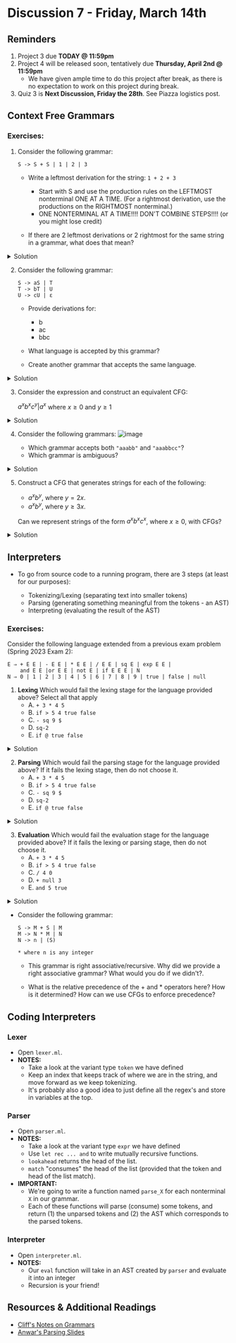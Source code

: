 # Discussion 7 - Friday, March 14th

## Reminders

1. Project 3 due **TODAY @ 11:59pm**
2. Project 4 will be released soon, tentatively due **Thursday, April 2nd @ 11:59pm**
    - We have given ample time to do this project after break, as there is no expectation to work on this project during break.
3. Quiz 3 is **Next Discussion, Friday the 28th**. See Piazza logistics post.

## Context Free Grammars

### Exercises:

1. Consider the following grammar:

   ```
   S -> S + S | 1 | 2 | 3
   ```

   - Write a leftmost derivation for the string: `1 + 2 + 3`

     - Start with S and use the production rules on the LEFTMOST nonterminal ONE AT A TIME. (For a rightmost derivation, use the productions on the RIGHTMOST nonterminal.)
     - ONE NONTERMINAL AT A TIME!!!! DON'T COMBINE STEPS!!!! (or you might lose credit)

   - If there are 2 leftmost derivations or 2 rightmost for the same string in a grammar, what does that mean?

<details>
  <summary>Solution</summary>

Leftmost Derivation: 
S -> S + S -> S + S + S -> 1 + S + S -> 1 + 2 + S -> 1 + 2 + 3
OR 
S -> S + S -> 1 + S -> 1 + S + S -> 1 + 2 + S -> 1 + 2 + 3

There are two leftmost derivations for this string, which means the grammar is **ambiguous**.

</details>

2. Consider the following grammar:

   ```
   S -> aS | T
   T -> bT | U
   U -> cU | ε
   ```

   - Provide derivations for:

     - b
     - ac
     - bbc

   - What language is accepted by this grammar?

   - Create another grammar that accepts the same language.

<details>
  <summary>Solution</summary>
 
S -> T -> bT -> bU -> b

S -> aS -> aT -> aU -> acU -> ac
    
S -> T -> bT -> bbT -> bbU -> bbcU -> bbc

This is the language of all strings equivalent to the regex `a*b*c*`.

Another grammar that accepts this language is:
```
S -> Sc | T
T -> Tb | U
U -> Ua | ε
```
    
</details>

3. Consider the expression and construct an equivalent CFG:


   $a^xb^xc^y|a^x$ where $x \ge 0$ and $y \ge 1$

<details>
  <summary>Solution</summary>

```
S -> A | B           Union of two languages
A -> CD              Concatenation of two languages
C -> aCb | ε         Related number of 0 or more  a's and b's
D -> cD | c          1 or more c's
B -> aB | ε          0 or more a's
```

</details>
    
4. Consider the following grammars:
   ![image](https://hackmd.io/_uploads/SkK01s2ikl.png)

   - Which grammar accepts both `"aaabb"` and `"aaabbcc"`?
   - Which grammar is ambiguous?

<details>
  <summary>Solution</summary>

Grammar 3 accepts both `"aaabb"` and `"aaabbcc"`.
    
Grammar 2 is ambiguous. For example, the string `"aac"` can be made in two ways.

</details>

5. Construct a CFG that generates strings for each of the following:
   - $a^xb^y$, where $y = 2x$.
   - $a^xb^y$, where $y \ge 3x$.

    Can we represent strings of the form $a^xb^xc^x$, where $x \ge 0$, with CFGs?
    
<details>
  <summary>Solution</summary>

1. 
```
    S -> aSbb | ε
```

2.
```
    S -> aSbbbB | B
    B -> bB | ε
```

We cannot accept strings of the form $a^xb^xc^x$, as there is no way for a CFG to have "memory" of multiple parts of the string, keeping the number of a's and c's equal.
    
</details>



## Interpreters
- To go from source code to a running program, there are 3 steps (at least for our purposes):

  - Tokenizing/Lexing (separating text into smaller tokens)
  - Parsing (generating something meaningful from the tokens - an AST)
  - Interpreting (evaluating the result of the AST)


### Exercises:
Consider the following language extended from a previous exam problem (Spring 2023 Exam 2):

```
E ⇒ + E E | - E E | * E E | / E E | sq E | exp E E |
    and E E |or E E | not E | if E E E | N
N ⇒ 0 | 1 | 2 | 3 | 4 | 5 | 6 | 7 | 8 | 9 | true | false | null
``` 
1. **Lexing**
    Which would fail the lexing stage for the language provided above? Select all that apply
    - A. `+ 3 * 4 5`
    - B. `if > 5 4 true false`
    - C. `- sq 9 $`
    - D. `sq-2`
    - E. `if @ true false`

<details>
  <summary>Solution</summary>

- B: `>` is not in our grammar
- C: `$` is not in our grammar
- E: `@` is not in our grammar

</details>

2. **Parsing**
    Which would fail the parsing stage for the language provided above? If it fails the lexing stage, then do not choose it.
    - A. `+ 3 * 4 5`
    - B. `if > 5 4 true false`
    - C. `- sq 9 $`
    - D. `sq-2`
    - E. `if @ true false`

<details>
  <summary>Solution</summary>

- D: `sq-2` is not properly structured. The grammar requires a space between sq and its argument.
- B, C, and E already failed at the lexing stage.

</details>

3. **Evaluation**
    Which would fail the evaluation stage for the language provided above? If it fails the lexing or parsing stage, then do not choose it.
    - A. `+ 3 * 4 5`
    - B. `if > 5 4 true false`
    - C. `/ 4 0`
    - D. `+ null 3`
    - E. `and 5 true`

<details>
  <summary>Solution</summary>

- C: Division by zero is a runtime error
- D: Type error: "+" requires both operands to be a number
- E: Type error: "and" requires both operands to be boolean, but 5 is a number

</details>

- Consider the following grammar:

  ```
  S -> M + S | M
  M -> N * M | N
  N -> n | (S)

  * where n is any integer
  ```

  - This grammar is right associative/recursive. Why did we provide a right associative grammar? What would you do if we didn't?.

  - What is the relative precedence of the + and \* operators here? How is it determined? How can we use CFGs to enforce precedence?

## Coding Interpreters

### Lexer

- Open `lexer.ml`.
- **NOTES:**
  - Take a look at the variant type `token` we have defined
  - Keep an index that keeps track of where we are in the string, and move forward as we keep tokenizing.
  - It's probably also a good idea to just define all the regex's and store in variables at the top.

### Parser

- Open `parser.ml`.
- **NOTES:**
  - Take a look at the variant type `expr` we have defined
  - Use `let rec ... and` to write mutually recursive functions.
  - `lookahead` returns the head of the list.
  - `match` "consumes" the head of the list (provided that the token and head of the list match).
- **IMPORTANT:**
  - We're going to write a function named `parse_X` for each nonterminal `X` in our grammar.
  - Each of these functions will parse (consume) some tokens, and return (1) the unparsed tokens and (2) the AST which corresponds to the parsed tokens.

### Interpreter

- Open `interpreter.ml`.
- **NOTES:**
  - Our `eval` function will take in an AST created by `parser` and evaluate it into an integer
  - Recursion is your friend!

## Resources & Additional Readings

- [Cliff's Notes on Grammars](https://bakalian.cs.umd.edu/assets/notes/grammars.pdf)
- [Anwar's Parsing Slides](https://bakalian.cs.umd.edu/assets/slides/16-parsing1.pdf)
